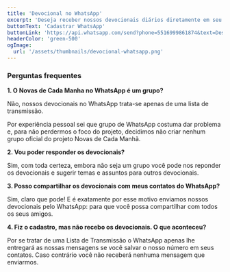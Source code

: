 ```yaml
---
title: 'Devocional no WhatsApp'
excerpt: 'Deseja receber nossos devocionais diários diretamente em seu WhatsApp? Cadastre-se gratuitamente'
buttonText: 'Cadastrar WhatsApp'
buttonLink: 'https://api.whatsapp.com/send?phone=5516999861874&text=Desejo%20receber%20os%20devocionais%20pelo%20WhatsApp'
headerColor: 'green-500'
ogImage:
  url: '/assets/thumbnails/devocional-whatsapp.png'
---
```


### Perguntas frequentes

**1. O  Novas de Cada Manha no WhatsApp é um grupo?**

Não, nossos devocionais no WhatsApp trata-se apenas de uma lista de transmissão.

Por experiência pessoal sei que grupo de WhatsApp costuma dar problema e, para não perdermos o foco do projeto, decidimos não criar nenhum grupo oficial do projeto Novas de Cada Manhã.

**2. Vou poder responder os devocionais?**

Sim, com toda certeza, embora não seja um grupo você pode nos reponder os devocionais e sugerir temas e assuntos para outros devocionais.

**3. Posso compartilhar os devocionais com meus contatos do WhatsApp?**

Sim, claro que pode! E é exatamente por esse motivo enviamos nossos devocionais pelo WhatsApp: para que você possa compartilhar com todos os seus amigos.

**4. Fiz o cadastro, mas não recebo os devocionais. O que aconteceu?**

Por se tratar de uma Lista de Transmissão o WhatsApp apenas lhe entregará as nossas mensagens se você salvar o nosso número em seus contatos. Caso contrário você não receberá nenhuma mensagem que enviarmos.